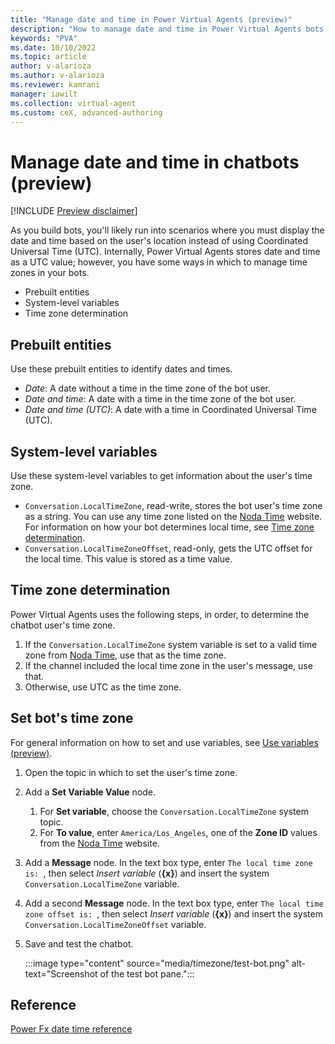 ```yaml
---
title: "Manage date and time in Power Virtual Agents (preview)"
description: "How to manage date and time in Power Virtual Agents bots."
keywords: "PVA"
ms.date: 10/10/2022
ms.topic: article
author: v-alarioza
ms.author: v-alarioza
ms.reviewer: kamrani
manager: iawilt
ms.collection: virtual-agent
ms.custom: ceX, advanced-authoring
---
```


# Manage date and time in chatbots (preview)

[!INCLUDE [Preview disclaimer](includes/public-preview-disclaimer.md)]

As you build bots, you'll likely run into scenarios where you must display the date and time based on the user's location instead of using Coordinated Universal Time (UTC). Internally, Power Virtual Agents stores date and time as a UTC value; however, you have some ways in which to manage time zones in your bots.

- Prebuilt entities
- System-level variables
- Time zone determination

## Prebuilt entities

Use these prebuilt entities to identify dates and times.


- _Date_: A date without a time in the time zone of the bot user.
- _Date and time_: A date with a time in the time zone of the bot user.
- _Date and time (UTC)_: A date with a time in Coordinated Universal Time (UTC).

## System-level variables

Use these system-level variables to get information about the user's time zone.

- `Conversation.LocalTimeZone`, read-write, stores the bot user's time zone as a string. You can use any time zone listed on the [Noda Time][] website. For information on how your bot determines local time, see [Time zone determination](#time-zone-determination).
- `Conversation.LocalTimeZoneOffset`, read-only, gets the UTC offset for the local time. This value is stored as a time value.

[Noda Time]: https://nodatime.org/timezones

## Time zone determination

Power Virtual Agents uses the following steps, in order, to determine the chatbot user's time zone.

1. If the `Conversation.LocalTimeZone` system variable is set to a valid time zone from [Noda Time][], use that as the time zone.
1. If the channel included the local time zone in the user's message, use that.
1. Otherwise, use UTC as the time zone.

## Set bot's time zone

For general information on how to set and use variables, see [Use variables (preview)](authoring-variables.md).

1. Open the topic in which to set the user's time zone.
1. Add a **Set Variable Value** node.
    1. For **Set variable**, choose the `Conversation.LocalTimeZone` system topic.
    1. For **To value**, enter `America/Los_Angeles`, one of the **Zone ID** values from the [Noda Time][] website.
1. Add a **Message** node. In the text box type, enter `The local time zone is: `, then select _Insert variable_ (**{x}**) and insert the system `Conversation.LocalTimeZone` variable.
1. Add a second **Message** node. In the text box type, enter `The local time zone offset is: `, then select _Insert variable_ (**{x}**) and insert the system `Conversation.LocalTimeZoneOffset` variable.
1. Save and test the chatbot.

    :::image type="content" source="media/timezone/test-bot.png" alt-text="Screenshot of the test bot pane.":::

## Reference

[Power Fx date time reference](/power-platform/power-fx/data-types#date-time-and-datetime)
